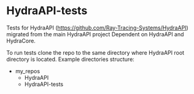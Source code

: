 # HydraAPI-tests
Tests for HydraAPI (https://github.com/Ray-Tracing-Systems/HydraAPI) migrated from the main HydraAPI project
Dependent on HydraAPI and HydraCore.

To run tests clone the repo to the same directory where HydraAPI root directory is located. Example directories structure:
* my_repos
    * HydraAPI
    * HydraAPI-tests



